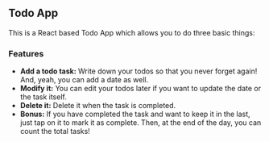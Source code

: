 ## Todo App

This is a React based Todo App which allows you to do three basic things:

### Features
- **Add a todo task:** Write down your todos so that you never forget again! And, yeah, you can add a date as well.
- **Modify it:** You can edit your todos later if you want to update the date or the task itself.
- **Delete it:** Delete it when the task is completed.
- **Bonus:** If you have completed the task and want to keep it in the last, just tap on it to mark it as complete. Then, at the end of the day, you can count the total tasks!
